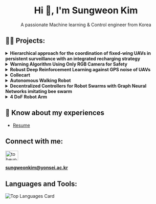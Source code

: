 <h1 align="center">Hi 👋, I'm Sungweon Kim</h1>
<p align="center">A passionate Machine learning & Control engineer from Korea</p>

## 👨‍💻 Projects:

<details>
<summary><b>Hierarchical approach for the coordination of fixed-wing UAVs in persistent surveillance with an integrated recharging strategy</b></summary>
<p>

- [Paper](https://library.yonsei.ac.kr/search/detail/CATTOT000002188560)
- [Code](https://github.com/shanek16/uav_dp)
- [Poster](https://drive.google.com/file/d/1X4i2xcOs2bXrfLCW8eWpAm27krkRvSFC/view?usp=sharing)
  
![Methods for UAV coordination](https://github.com/shanek16/shanek16/assets/53452585/e962b4ba-4a2d-4e4c-aae0-9d2a5112320e)

</p>
</details>

<details>
<summary><b>Warning Algorithm Using Only RGB Camera for Safety</b></summary>
<p>

- [Paper](https://drive.google.com/file/d/1DFC-vZNaUGjBygZxXL2X6MPzoz2KdHyE/view?usp=sharing)
- [Code](https://github.com/shanek16/ultralytics)
  
![RGB Camera Warning System](https://github.com/shanek16/shanek16/assets/53452585/0d60bd55-7f58-43f8-9c78-a4bf460571c8)

</p>
</details>

<details>
<summary><b>Robust Deep Reinforcement Learning against GPS noise of UAVs</b></summary>
<p>

- [Paper](https://drive.google.com/file/d/1aoK4aK5rT00c-rWCCL4XE8E66sZVkLxg/view?usp=drive_link)
- [Code](https://github.com/shanek16/robust_uav.git)
  
![perturbed_uav](https://github.com/shanek16/shanek16/assets/53452585/70a129b2-c3b9-469e-8e27-7422bca420d5)

</p>
</details>

<details>
<summary><b>Collecart</b></summary>
<p>

- **Code:** [collecart repository](https://github.com/shanek16/collecart)

</p>
<p align="center">
<img src="https://github.com/shanek16/shanek16/assets/53452585/5ae50ac5-588a-47b0-8985-79f6ae38a4e5" alt="collecart"/>
</p>
</details>

<details>
<summary><b>Autonomous Walking Robot</b></summary>
<p>
  
- [Paper](https://drive.google.com/file/d/13o_adxYhClRU61lf2D9jQYZgtRYDqJwy/view?usp=sharing)
- **Code:**
  - **Command Center:** [edison repository](https://github.com/shanek16/edison)
  - **Agent:** [edison-pi repository](https://github.com/shanek16/edison-pi)

</p>
<p align="center">
<img src="https://github.com/shanek16/shanek16/assets/53452585/4f11a898-ef92-4531-8195-459c92884d37" alt="walking robot"/>
</p>
</details>

<details>
<summary><b>Decentralized Controllers for Robot Swarms with Graph Neural Networks imitating bee swarm</b></summary>
<p>

- **Code:**
  - **UAV environment:** [UAV env](https://github.com/shanek16/GNN-envs)
  - **UAV controller:** [UAV controller](https://github.com/shanek16/GNN-controller)
- [**Poster:**](https://drive.google.com/file/d/1rG9QlQdTtvMT6x7EcYzH-iRYh5qlmxnM/view?usp=sharing)
  
</p>
<p align="center">
<img src="https://github.com/shanek16/shanek16/assets/53452585/4c6d5f2c-cd55-47ca-a4e1-b5cf5d903918" alt="UAV swarm"/>
</p>
</details>

<details>
<summary><b>4 DoF Robot Arm</b></summary>
<p>

- **Code:** [robot-arm repository](https://github.com/shanek16/robot-arm)

</p>
<p align="center">
<img src="https://github.com/shanek16/shanek16/assets/53452585/a08445ec-652c-468c-ab09-b83e62f5a06f" alt="robot arm"/>
</p>
</details>

## 📄 Know about my experiences
- [Resume](https://drive.google.com/file/d/1gRDCO1UiUQBkJJK2olJyocLsTcFxK47m/view?usp=drive_link)

## Connect with me:
<p align="left">
  <a href="https://www.linkedin.com/in/sungweon-kim/" target="_blank"><img align="center" src="https://raw.githubusercontent.com/rahuldkjain/github-profile-readme-generator/master/src/images/icons/Social/linked-in-alt.svg" alt="tobeupdated" height="30" width="40" /></a>
</p>

**sungweonkim@yonsei.ac.kr**

## Languages and Tools:
<p align="left"> 
  <!-- List of icons -->
</p>

![Top Languages Card](https://github-readme-stats.vercel.app/api/top-langs?username=shanek16&show_icons=true&locale=en&layout=compact)
